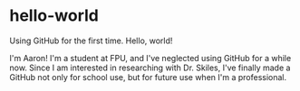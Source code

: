 # hello-world

Using GitHub for the first time. Hello, world!

I'm Aaron! I'm a student at FPU, and I've neglected using GitHub for a while now. Since I am interested
in researching with Dr. Skiles, I've finally made a GitHub not only for school use, but for future use
when I'm a professional.
